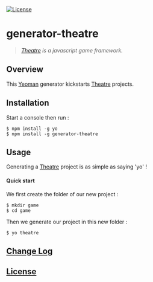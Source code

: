 [![License](https://img.shields.io/badge/license-MIT-blue.svg)](./LICENSE)

# generator-theatre

> *[Theatre](https://github.com/theatrejs) is a javascript game framework.*

## Overview

This [Yeoman](http://yeoman.io/) generator kickstarts [Theatre](https://github.com/theatrejs) projects.

## Installation

Start a console then run :

```
$ npm install -g yo
$ npm install -g generator-theatre
```

## Usage

Generating a [Theatre](https://github.com/theatrejs) project is as simple as saying 'yo' !

#### Quick start

We first create the folder of our new project :

```
$ mkdir game
$ cd game
```

Then we generate our project in this new folder :

```
$ yo theatre
```

## [Change Log](./CHANGELOG.md)

## [License](./LICENSE)
